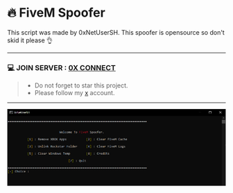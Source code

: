 # 🔥 FiveM Spoofer 

This script was made by 0xNetUserSH. This spoofer is opensource so don't skid it please 👌
***


### 💻 JOIN SERVER  : [0X CONNECT](https://discord.gg/0xconnect)
> - Do not forget to star this project.
> - Please follow my [x](https://x.com/netusersh) account.
***



![image](script.png)
